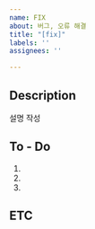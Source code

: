 ```yaml
---
name: FIX
about: 버그, 오류 해결
title: "[fix]"
labels: ''
assignees: ''

---
```


## Description
설명 작성

## To - Do
1.
2.
3.

## ETC

